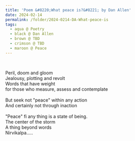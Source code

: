 ```yaml
---
title: 'Poem &#8220;What peace is?&#8221; by Dan Allen'
date: 2024-02-14
permalink: /folder/2024-0214-DA-What-peace-is
tags:
  - aqua @ Poetry
  - black @ Dan Allen
  - brown @ TBD
  - crimson @ TBD
  - maroon @ Peace
---
```


<br>

<p>
Peril, doom and gloom<br>
Jealousy, plotting and revolt<br>
Words that have weight<br>
for those who measure, assess and contemplate<br>
<br>
But seek not "peace" within any action<br>
And certainly not through inaction<br>
<br>
"Peace" fi any thing is a state of being.<br>
The center of the storm<br>
A thing beyond words<br>
Nirvikalpa.....<br>
</p>